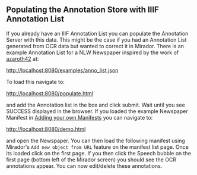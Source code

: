 ## Populating the Annotation Store with IIIF Annotation List

If you already have an IIIF Annotation List you can populate the Annotation Server with this data. This might be the case if you had an Annotation List generated from OCR data but wanted to correct it in Mirador. There is an example Annotation List for a NLW Newspaper inspired by the work of [azaroth42](https://github.com/azaroth42) at:

[http://localhost:8080/examples/anno_list.json](../src/main/webapp/examples/anno_list.json)

To load this navigate to:

[http://localhost:8080/populate.html](http://localhost:8080/populate.html)

and add the Annotation list in the box and click submit. Wait until you see SUCCESS displayed in the browser. If you loaded the example Newspaper Manifest in [Adding your own Manifests](NewManifests.md) you can navigate to:

[http://localhost:8080/demo.html](http://localhost:8080/demo.html)

and open the Newspaper. You can then load the following manifest using Mirador's `Add new object from URL` feature on the manifest list page. Once its loaded click on the first page. If you then click the Speech bubble on the first page (bottom left of the Mirador screen) you should see the OCR annotations appear. You can now edit/delete these annotations.
